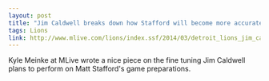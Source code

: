 ```yaml
---
layout: post
title: "Jim Caldwell breaks down how Stafford will become more accurate"
tags: Lions
link: http://www.mlive.com/lions/index.ssf/2014/03/detroit_lions_jim_caldwell_bre.html
---
```


Kyle Meinke at MLive wrote a nice piece on the fine tuning Jim Caldwell plans to perform on Matt Stafford's game preparations. 
